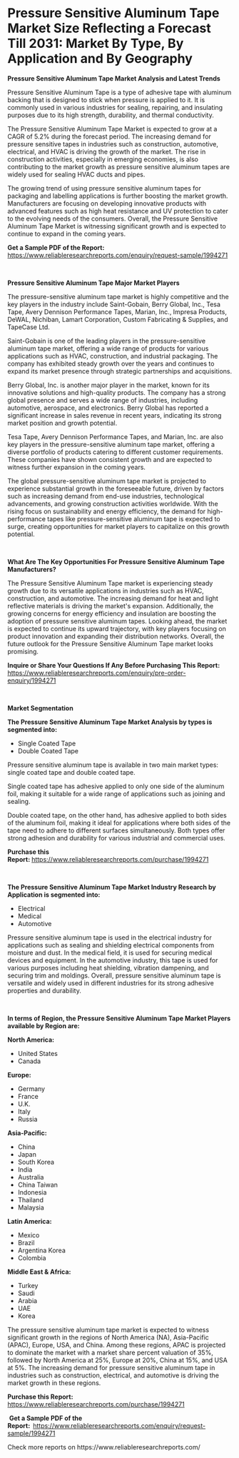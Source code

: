 <p><h1>Pressure Sensitive Aluminum Tape Market Size Reflecting a Forecast Till 2031: Market By Type, By Application and By Geography</h1></p><p><strong>Pressure Sensitive Aluminum Tape Market Analysis and Latest Trends</strong></p>
<p><p>Pressure Sensitive Aluminum Tape is a type of adhesive tape with aluminum backing that is designed to stick when pressure is applied to it. It is commonly used in various industries for sealing, repairing, and insulating purposes due to its high strength, durability, and thermal conductivity.</p><p>The Pressure Sensitive Aluminum Tape Market is expected to grow at a CAGR of 5.2% during the forecast period. The increasing demand for pressure sensitive tapes in industries such as construction, automotive, electrical, and HVAC is driving the growth of the market. The rise in construction activities, especially in emerging economies, is also contributing to the market growth as pressure sensitive aluminum tapes are widely used for sealing HVAC ducts and pipes.</p><p>The growing trend of using pressure sensitive aluminum tapes for packaging and labelling applications is further boosting the market growth. Manufacturers are focusing on developing innovative products with advanced features such as high heat resistance and UV protection to cater to the evolving needs of the consumers. Overall, the Pressure Sensitive Aluminum Tape Market is witnessing significant growth and is expected to continue to expand in the coming years.</p></p>
<p><strong>Get a Sample PDF of the Report:&nbsp;</strong> <a href="https://www.reliableresearchreports.com/enquiry/request-sample/1994271">https://www.reliableresearchreports.com/enquiry/request-sample/1994271</a></p>
<p>&nbsp;</p>
<p><strong>Pressure Sensitive Aluminum Tape Major Market Players</strong></p>
<p><p>The pressure-sensitive aluminum tape market is highly competitive and the key players in the industry include Saint-Gobain, Berry Global, Inc., Tesa Tape, Avery Dennison Performance Tapes, Marian, Inc., Impresa Products, DeWAL, Nichiban, Lamart Corporation, Custom Fabricating & Supplies, and TapeCase Ltd.</p><p>Saint-Gobain is one of the leading players in the pressure-sensitive aluminum tape market, offering a wide range of products for various applications such as HVAC, construction, and industrial packaging. The company has exhibited steady growth over the years and continues to expand its market presence through strategic partnerships and acquisitions.</p><p>Berry Global, Inc. is another major player in the market, known for its innovative solutions and high-quality products. The company has a strong global presence and serves a wide range of industries, including automotive, aerospace, and electronics. Berry Global has reported a significant increase in sales revenue in recent years, indicating its strong market position and growth potential.</p><p>Tesa Tape, Avery Dennison Performance Tapes, and Marian, Inc. are also key players in the pressure-sensitive aluminum tape market, offering a diverse portfolio of products catering to different customer requirements. These companies have shown consistent growth and are expected to witness further expansion in the coming years.</p><p>The global pressure-sensitive aluminum tape market is projected to experience substantial growth in the foreseeable future, driven by factors such as increasing demand from end-use industries, technological advancements, and growing construction activities worldwide. With the rising focus on sustainability and energy efficiency, the demand for high-performance tapes like pressure-sensitive aluminum tape is expected to surge, creating opportunities for market players to capitalize on this growth potential.</p></p>
<p>&nbsp;</p>
<p><strong>What Are The Key Opportunities For Pressure Sensitive Aluminum Tape Manufacturers?</strong></p>
<p><p>The Pressure Sensitive Aluminum Tape market is experiencing steady growth due to its versatile applications in industries such as HVAC, construction, and automotive. The increasing demand for heat and light reflective materials is driving the market's expansion. Additionally, the growing concerns for energy efficiency and insulation are boosting the adoption of pressure sensitive aluminum tapes. Looking ahead, the market is expected to continue its upward trajectory, with key players focusing on product innovation and expanding their distribution networks. Overall, the future outlook for the Pressure Sensitive Aluminum Tape market looks promising.</p></p>
<p><strong>Inquire or Share Your Questions If Any Before Purchasing This Report:</strong> <a href="https://www.reliableresearchreports.com/enquiry/pre-order-enquiry/1994271">https://www.reliableresearchreports.com/enquiry/pre-order-enquiry/1994271</a></p>
<p>&nbsp;</p>
<p><strong>Market Segmentation</strong></p>
<p><strong>The Pressure Sensitive Aluminum Tape Market Analysis by types is segmented into:</strong></p>
<p><ul><li>Single Coated Tape</li><li>Double Coated Tape</li></ul></p>
<p><p>Pressure sensitive aluminum tape is available in two main market types: single coated tape and double coated tape. </p><p>Single coated tape has adhesive applied to only one side of the aluminum foil, making it suitable for a wide range of applications such as joining and sealing. </p><p>Double coated tape, on the other hand, has adhesive applied to both sides of the aluminum foil, making it ideal for applications where both sides of the tape need to adhere to different surfaces simultaneously. Both types offer strong adhesion and durability for various industrial and commercial uses.</p></p>
<p><strong>Purchase this Report:&nbsp;</strong><a href="https://www.reliableresearchreports.com/purchase/1994271">https://www.reliableresearchreports.com/purchase/1994271</a></p>
<p>&nbsp;</p>
<p><strong>The Pressure Sensitive Aluminum Tape Market Industry Research by Application is segmented into:</strong></p>
<p><ul><li>Electrical</li><li>Medical</li><li>Automotive</li></ul></p>
<p><p>Pressure sensitive aluminum tape is used in the electrical industry for applications such as sealing and shielding electrical components from moisture and dust. In the medical field, it is used for securing medical devices and equipment. In the automotive industry, this tape is used for various purposes including heat shielding, vibration dampening, and securing trim and moldings. Overall, pressure sensitive aluminum tape is versatile and widely used in different industries for its strong adhesive properties and durability.</p></p>
<p>&nbsp;</p>
<p><strong>In terms of Region, the Pressure Sensitive Aluminum Tape Market Players available by Region are:</strong></p>
<p>
    <p> <strong> North America: </strong>
        <ul>
            <li>United States</li>
            <li>Canada</li>
        </ul>
        </p> 
    <p> <strong> Europe: </strong>
        <ul>
            <li>Germany</li>
            <li>France</li>
            <li>U.K.</li>
            <li>Italy</li>
            <li>Russia</li>
        </ul>
        </p> 
    <p> <strong> Asia-Pacific: </strong>
        <ul>
            <li>China</li>
            <li>Japan</li>
            <li>South Korea</li>
            <li>India</li>
            <li>Australia</li>
            <li>China Taiwan</li>
            <li>Indonesia</li>
            <li>Thailand</li>
            <li>Malaysia</li>
        </ul>
        </p> 
    <p> <strong> Latin America: </strong>
        <ul>
            <li>Mexico</li>
            <li>Brazil</li>
            <li>Argentina Korea</li>
            <li>Colombia</li>
        </ul>
        </p> 
    <p> <strong> Middle East & Africa: </strong>
        <ul>
            <li>Turkey</li>
            <li>Saudi</li>
            <li>Arabia</li>
            <li>UAE</li>
            <li>Korea</li>
        </ul>
    </p>
    </p>
<p><p>The pressure sensitive aluminum tape market is expected to witness significant growth in the regions of North America (NA), Asia-Pacific (APAC), Europe, USA, and China. Among these regions, APAC is projected to dominate the market with a market share percent valuation of 35%, followed by North America at 25%, Europe at 20%, China at 15%, and USA at 5%. The increasing demand for pressure sensitive aluminum tape in industries such as construction, electrical, and automotive is driving the market growth in these regions.</p></p>
<p><strong>Purchase this Report: </strong><a href="https://www.reliableresearchreports.com/purchase/1994271">https://www.reliableresearchreports.com/purchase/1994271</a></p>
<p>&nbsp;<strong>Get a Sample PDF of the Report:&nbsp;&nbsp;</strong><a href="https://www.reliableresearchreports.com/enquiry/request-sample/1994271">https://www.reliableresearchreports.com/enquiry/request-sample/1994271</a></p>
<p><strong></strong></p>
<p>Check more reports on https://www.reliableresearchreports.com/</p>